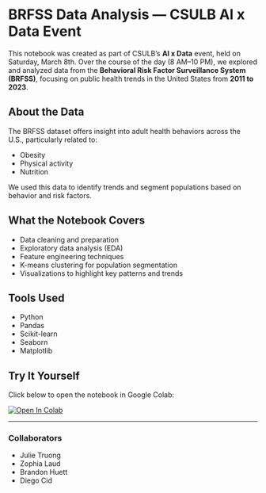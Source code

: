 # BRFSS Data Analysis — CSULB AI x Data Event

This notebook was created as part of CSULB’s **AI x Data** event, held on Saturday, March 8th. Over the course of the day (8 AM–10 PM), we explored and analyzed data from the **Behavioral Risk Factor Surveillance System (BRFSS)**, focusing on public health trends in the United States from **2011 to 2023**.

## About the Data

The BRFSS dataset offers insight into adult health behaviors across the U.S., particularly related to:

- Obesity  
- Physical activity  
- Nutrition

We used this data to identify trends and segment populations based on behavior and risk factors.

## What the Notebook Covers

- Data cleaning and preparation  
- Exploratory data analysis (EDA)  
- Feature engineering techniques  
- K-means clustering for population segmentation  
- Visualizations to highlight key patterns and trends

## Tools Used

- Python  
- Pandas  
- Scikit-learn  
- Seaborn  
- Matplotlib  

## Try It Yourself

Click below to open the notebook in Google Colab:

[![Open In Colab](https://colab.research.google.com/assets/colab-badge.svg)](https://colab.research.google.com/drive/1C3EQIRAWIeFbup8oXOW5ik6oeGHF_z6n?usp=sharing)

---

### Collaborators

- Julie Truong  
- Zophia Laud  
- Brandon Huett  
- Diego Cid
